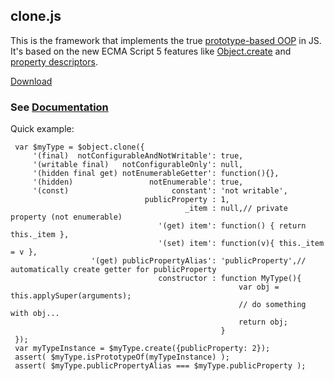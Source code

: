 ## clone.js

This is the framework that implements the true [prototype-based OOP](http://en.wikipedia.org/wiki/Prototype-based_programming) in JS.
It's based on the new ECMA Script 5 features like [Object.create](https://developer.mozilla.org/en-US/docs/JavaScript/Reference/Global_Objects/Object/create) and [property descriptors](https://developer.mozilla.org/en-US/docs/JavaScript/Reference/Global_Objects/Object/defineProperty).

[Download](http://github.com/quadroid/clonejs/archive/master.zip)

### See [Documentation](http://quadroid.github.com/clonejs/symbols/%24object.html)

Quick example:

     var $myType = $object.clone({
         '(final)  notConfigurableAndNotWritable': true,
         '(writable final)   notConfigurableOnly': null,
         '(hidden final get) notEnumerableGetter': function(){},
         '(hidden)                 notEnumerable': true,
         '(const)                       constant': 'not writable',
                                  publicProperty : 1,
                                           _item : null,// private property (not enumerable)
                                     '(get) item': function() { return this._item },
                                     '(set) item': function(v){ this._item = v },
                      '(get) publicPropertyAlias': 'publicProperty',// automatically create getter for publicProperty
                                     constructor : function MyType(){
                                                       var obj = this.applySuper(arguments);
                                                       // do something with obj...
                                                       return obj;
                                                   }
     });
     var myTypeInstance = $myType.create({publicProperty: 2});
     assert( $myType.isPrototypeOf(myTypeInstance) );
     assert( $myType.publicPropertyAlias === $myType.publicProperty );
